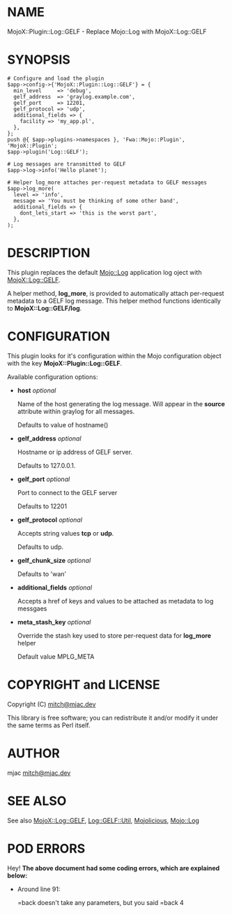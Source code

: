 # NAME

MojoX::Plugin::Log::GELF - Replace Mojo::Log with MojoX::Log::GELF

# SYNOPSIS

    # Configure and load the plugin
    $app->config->{'MojoX::Plugin::Log::GELF'} = {
      min_level     => 'debug',
      gelf_address  => 'graylog.example.com',
      gelf_port     => 12201,
      gelf_protocol => 'udp',
      additional_fields => {
        facility => 'my_app.pl',
      },
    };
    push @{ $app->plugins->namespaces }, 'Fwa::Mojo::Plugin', 'MojoX::Plugin';
    $app->plugin('Log::GELF');

    # Log messages are transmitted to GELF
    $app->log->info('Hello planet');

    # Helper log_more attaches per-request metadata to GELF messages
    $app->log_more(
      level => 'info',
      message => 'You must be thinking of some other band',
      additional_fields => {
        dont_lets_start => 'this is the worst part',
      },
    );

# DESCRIPTION

This plugin replaces the default [Mojo::Log](https://metacpan.org/pod/Mojo%3A%3ALog) application log oject with
[MojoX::Log::GELF](https://metacpan.org/pod/MojoX%3A%3ALog%3A%3AGELF).

A helper method, **log\_more**, is provided to automatically attach
per-request metadata to a GELF log message. This helper method functions
identically to **MojoX::Log::GELF/log**.

# CONFIGURATION

This plugin looks for it's configuration within the Mojo configuration object
with the key **MojoX::Plugin::Log::GELF**.

Available configuration options:

- **host** _optional_

    Name of the host generating the log message. Will appear in the **source**
    attribute within graylog for all messages.

    Defaults to value of hostname()

- **gelf\_address** _optional_

    Hostname or ip address of GELF server.

    Defaults to 127.0.0.1.

- **gelf\_port** _optional_

    Port to connect to the GELF server

    Defaults to 12201

- **gelf\_protocol** _optional_

    Accepts string values **tcp** or **udp**.

    Defaults to udp.

- **gelf\_chunk\_size** _optional_

    Defaults to 'wan'

- **additional\_fields** _optional_

    Accepts a href of keys and values to be attached as metadata to log messgaes

- **meta\_stash\_key** _optional_

    Override the stash key used to store per-request data for **log\_more** helper

    Default value MPLG\_META

# COPYRIGHT and LICENSE

Copyright (C) mitch@mjac.dev

This library is free software; you can redistribute it and/or modify
it under the same terms as Perl itself.

# AUTHOR

mjac mitch@mjac.dev

# SEE ALSO

See also [MojoX::Log::GELF](https://metacpan.org/pod/MojoX%3A%3ALog%3A%3AGELF), [Log::GELF::Util](https://metacpan.org/pod/Log%3A%3AGELF%3A%3AUtil), [Mojolicious](https://metacpan.org/pod/Mojolicious), [Mojo::Log](https://metacpan.org/pod/Mojo%3A%3ALog)

# POD ERRORS

Hey! **The above document had some coding errors, which are explained below:**

- Around line 91:

    &#x3d;back doesn't take any parameters, but you said =back 4

